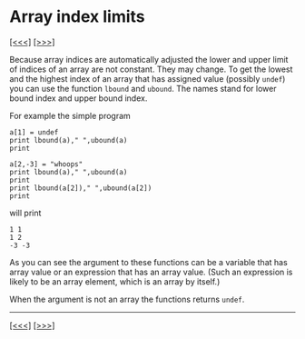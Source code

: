 # Array index limits

[\[\<\<\<\]](ug_9.7.1.md) [\[\>\>\>\]](ug_9.7.3.md)

Because array indices are automatically adjusted the lower and upper
limit of indices of an array are not constant. They may change. To get
the lowest and the highest index of an array that has assigned value
(possibly `undef`) you can use the function `lbound` and `ubound`. The
names stand for lower bound index and upper bound index.

For example the simple program

    a[1] = undef
    print lbound(a)," ",ubound(a)
    print
    
    a[2,-3] = "whoops"
    print lbound(a)," ",ubound(a)
    print
    print lbound(a[2])," ",ubound(a[2])
    print

will print

    1 1
    1 2
    -3 -3

As you can see the argument to these functions can be a variable that
has array value or an expression that has an array value. (Such an
expression is likely to be an array element, which is an array by
itself.)

When the argument is not an array the functions returns `undef`.

-----

[\[\<\<\<\]](ug_9.7.1.md) [\[\>\>\>\]](ug_9.7.3.md)
